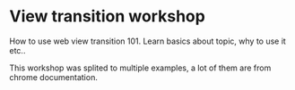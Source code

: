 # View transition workshop
How to use web view transition 101. Learn basics about topic, why to use it etc..

This workshop was splited to multiple examples, a lot of them are from chrome documentation.

